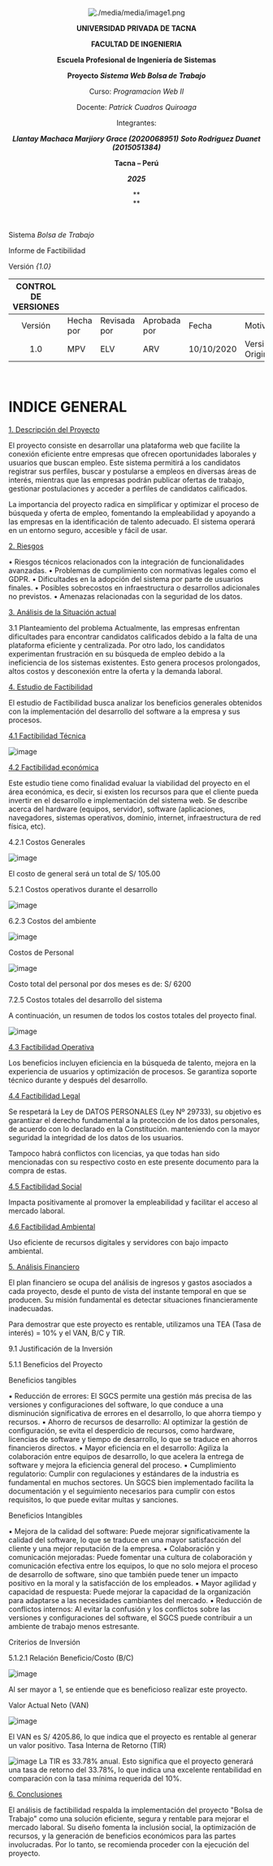 <center>

[comment]: <img src="./media/media/image1.png" style="width:1.088in;height:1.46256in" alt="escudo.png" />

![./media/media/image1.png](./media/logo-upt.png)

**UNIVERSIDAD PRIVADA DE TACNA**

**FACULTAD DE INGENIERIA**

**Escuela Profesional de Ingeniería de Sistemas**

**Proyecto *Sistema Web Bolsa de Trabajo***

Curso: *Programacion Web II*

Docente: *Patrick Cuadros Quiroaga*

Integrantes:

***Llantay Machaca Marjiory Grace 	(2020068951)***
***Soto Rodriguez Duanet			 (2015051384)***

**Tacna – Perú**

***2025***

**  
**
</center>
<div style="page-break-after: always; visibility: hidden">\pagebreak</div>

Sistema *Bolsa de Trabajo*

Informe de Factibilidad

Versión *{1.0}*

|CONTROL DE VERSIONES||||||
| :-: | :- | :- | :- | :- | :- |
|Versión|Hecha por|Revisada por|Aprobada por|Fecha|Motivo|
|1\.0|MPV|ELV|ARV|10/10/2020|Versión Original|

<div style="page-break-after: always; visibility: hidden">\pagebreak</div>

# **INDICE GENERAL**

[1. Descripción del Proyecto](#_Toc52661346)


El proyecto consiste en desarrollar una plataforma web que facilite la conexión eficiente entre empresas que ofrecen oportunidades laborales y usuarios que buscan empleo. Este sistema permitirá a los candidatos registrar sus perfiles, buscar y postularse a empleos en diversas áreas de interés, mientras que las empresas podrán publicar ofertas de trabajo, gestionar postulaciones y acceder a perfiles de candidatos calificados.

La importancia del proyecto radica en simplificar y optimizar el proceso de búsqueda y oferta de empleo, fomentando la empleabilidad y apoyando a las empresas en la identificación de talento adecuado. El sistema operará en un entorno seguro, accesible y fácil de usar.


[2. Riesgos](#_Toc52661347)


•	Riesgos técnicos relacionados con la integración de funcionalidades avanzadas.
•	Problemas de cumplimiento con normativas legales como el GDPR.
•	Dificultades en la adopción del sistema por parte de usuarios finales.
•	Posibles sobrecostos en infraestructura o desarrollos adicionales no previstos.
•	Amenazas relacionadas con la seguridad de los datos.


[3. Análisis de la Situación actual](#_Toc52661348)


3.1	Planteamiento del problema
Actualmente, las empresas enfrentan dificultades para encontrar candidatos calificados debido a la falta de una plataforma eficiente y centralizada. Por otro lado, los candidatos experimentan frustración en su búsqueda de empleo debido a la ineficiencia de los sistemas existentes. Esto genera procesos prolongados, altos costos y desconexión entre la oferta y la demanda laboral.


[4. Estudio de Factibilidad](#_Toc52661349)


El estudio de Factibilidad busca analizar los beneficios generales obtenidos con la implementación del desarrollo del software a la empresa y sus procesos. 

[4.1 Factibilidad Técnica](#_Toc52661350)


![image](https://github.com/user-attachments/assets/0048e92a-2d6c-48a0-bdc6-3922da713683)



[4.2 Factibilidad económica](#_Toc52661351)


Este estudio tiene como finalidad evaluar la viabilidad del proyecto en el área económica, es decir, si existen los recursos para que el cliente pueda invertir en el desarrollo e implementación del sistema web. 
Se describe acerca del hardware (equipos, servidor), software (aplicaciones, navegadores, sistemas operativos, dominio, internet, infraestructura de red física, etc).

4.2.1	Costos Generales 


![image](https://github.com/user-attachments/assets/8ffc5b53-59cd-4155-b2f2-eeaee50fbeec)

El costo de general será un total de S/ 105.00

5.2.1	Costos operativos durante el desarrollo


![image](https://github.com/user-attachments/assets/234e4d07-d728-4eb3-a3cf-3b4b36dbb931)

6.2.3	Costos del ambiente

![image](https://github.com/user-attachments/assets/b3a2f865-6c8e-4716-9f92-ee0d9059d02f)

Costos de Personal 

![image](https://github.com/user-attachments/assets/2755da22-e038-4a42-904c-e92f0580bac4)

Costo total del personal por dos meses es de: S/ 6200

7.2.5	Costos totales del desarrollo del sistema 

A continuación, un resumen de todos los costos totales del proyecto final. 

![image](https://github.com/user-attachments/assets/84a872f2-8a47-4dc4-a073-018ed080e45e)


[4.3 Factibilidad Operativa](#_Toc52661352)

Los beneficios incluyen eficiencia en la búsqueda de talento, mejora en la experiencia de usuarios y optimización de procesos. Se garantiza soporte técnico durante y después del desarrollo.

[4.4 Factibilidad Legal](#_Toc52661353)

Se respetará la Ley de DATOS PERSONALES (Ley Nº 29733), su objetivo es garantizar el derecho fundamental a la protección de los datos personales, de acuerdo con lo declarado en la Constitución. manteniendo con la mayor seguridad la integridad de los datos de los usuarios. 

Tampoco habrá conflictos con licencias, ya que todas han sido mencionadas con su respectivo costo en este presente documento para la compra de estas.

[4.5 Factibilidad Social](#_Toc52661354)

Impacta positivamente al promover la empleabilidad y facilitar el acceso al mercado laboral.

[4.6 Factibilidad Ambiental](#_Toc52661355)

Uso eficiente de recursos digitales y servidores con bajo impacto ambiental.

[5. Análisis Financiero](#_Toc52661356)

El plan financiero se ocupa del análisis de ingresos y gastos asociados a cada proyecto, desde el punto de vista del instante temporal en que se producen. Su misión fundamental es detectar situaciones financieramente inadecuadas. 

Para demostrar que este proyecto es rentable, utilizamos una TEA (Tasa de interés) = 10% y el VAN, B/C y TIR.

9.1	Justificación de la Inversión

5.1.1 Beneficios del Proyecto

Beneficios tangibles  

▪	Reducción de errores: El SGCS permite una gestión más precisa de las versiones y configuraciones del software, lo que conduce a una disminución significativa de errores en el desarrollo, lo que ahorra tiempo y recursos.
▪	Ahorro de recursos de desarrollo: Al optimizar la gestión de configuración, se evita el desperdicio de recursos, como hardware, licencias de software y tiempo de desarrollo, lo que se traduce en ahorros financieros directos.
▪	Mayor eficiencia en el desarrollo: Agiliza la colaboración entre equipos de desarrollo, lo que acelera la entrega de software y mejora la eficiencia general del proceso.
▪	Cumplimiento regulatorio: Cumplir con regulaciones y estándares de la industria es fundamental en muchos sectores. Un SGCS bien implementado facilita la documentación y el seguimiento necesarios para cumplir con estos requisitos, lo que puede evitar multas y sanciones.

Beneficios Intangibles 

▪	Mejora de la calidad del software: Puede mejorar significativamente la calidad del software, lo que se traduce en una mayor satisfacción del cliente y una mejor reputación de la empresa.
▪	Colaboración y comunicación mejoradas: Puede fomentar una cultura de colaboración y comunicación efectiva entre los equipos, lo que no solo mejora el proceso de desarrollo de software, sino que también puede tener un impacto positivo en la moral y la satisfacción de los empleados.
▪	Mayor agilidad y capacidad de respuesta: Puede mejorar la capacidad de la organización para adaptarse a las necesidades cambiantes del mercado.
▪	Reducción de conflictos internos: Al evitar la confusión y los conflictos sobre las versiones y configuraciones del software, el SGCS puede contribuir a un ambiente de trabajo menos estresante.

Criterios de Inversión
 
5.1.2.1 Relación Beneficio/Costo (B/C)

![image](https://github.com/user-attachments/assets/f39d34ab-8654-4edc-9864-18b35f99cc17)

Al ser mayor a 1, se entiende que es beneficioso realizar este proyecto. 

Valor Actual Neto (VAN)

![image](https://github.com/user-attachments/assets/e40cc6e6-a973-46c5-8601-84fb7768c266)

El VAN es S/ 4205.86, lo que indica que el proyecto es rentable al generar un valor positivo.
Tasa Interna de Retorno (TIR)

![image](https://github.com/user-attachments/assets/e717e130-61d0-45f9-a7c5-7265115e67b6)
La TIR es 33.78% anual.
Esto significa que el proyecto generará una tasa de retorno del 33.78%, lo que indica una excelente rentabilidad en comparación con la tasa mínima requerida del 10%.


[6. Conclusiones](#_Toc52661357)

El análisis de factibilidad respalda la implementación del proyecto "Bolsa de Trabajo" como una solución eficiente, segura y rentable para mejorar el mercado laboral. Su diseño fomenta la inclusión social, la optimización de recursos, y la generación de beneficios económicos para las partes involucradas. Por lo tanto, se recomienda proceder con la ejecución del proyecto.

